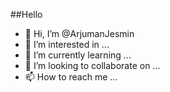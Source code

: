 ##Hello
- 👋 Hi, I’m @ArjumanJesmin
- 👀 I’m interested in ...
- 🌱 I’m currently learning ...
- 💞️ I’m looking to collaborate on ...
- 📫 How to reach me ...

<!---
ArjumanJesmin/ArjumanJesmin is a ✨ special ✨ repository because its `README.md` (this file) appears on your GitHub profile.
You can click the Preview link to take a look at your changes.
--->
